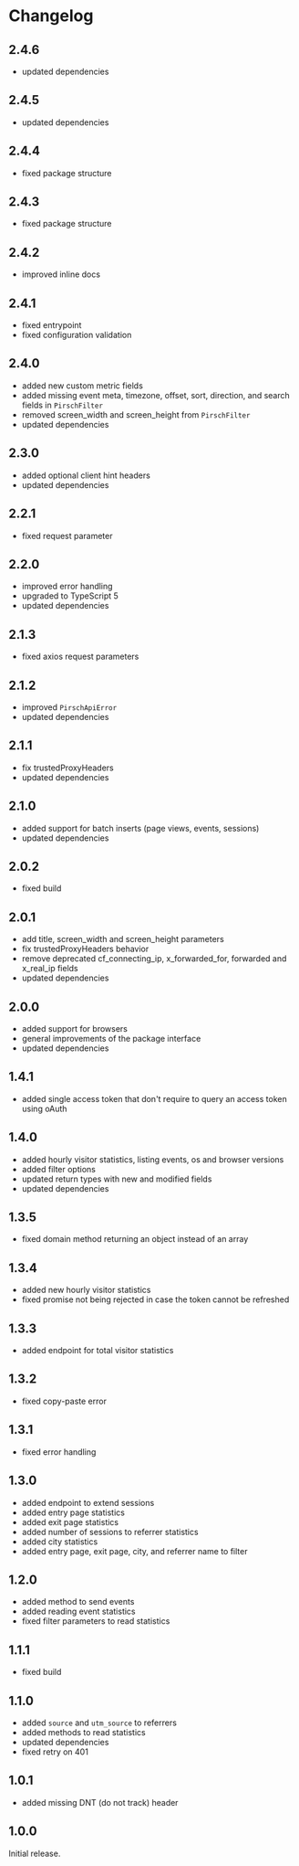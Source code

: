 # Changelog

## 2.4.6

* updated dependencies

## 2.4.5

* updated dependencies

## 2.4.4

* fixed package structure

## 2.4.3

* fixed package structure

## 2.4.2

* improved inline docs

## 2.4.1

* fixed entrypoint
* fixed configuration validation

## 2.4.0

* added new custom metric fields
* added missing event meta, timezone, offset, sort, direction, and search fields in `PirschFilter`
* removed screen_width and screen_height from `PirschFilter`
* updated dependencies

## 2.3.0

* added optional client hint headers
* updated dependencies

## 2.2.1

* fixed request parameter

## 2.2.0

* improved error handling
* upgraded to TypeScript 5
* updated dependencies

## 2.1.3

* fixed axios request parameters

## 2.1.2

* improved `PirschApiError`
* updated dependencies

## 2.1.1

* fix trustedProxyHeaders
* updated dependencies

## 2.1.0

* added support for batch inserts (page views, events, sessions)
* updated dependencies

## 2.0.2

* fixed build

## 2.0.1

* add title, screen_width and screen_height parameters
* fix trustedProxyHeaders behavior
* remove deprecated cf_connecting_ip, x_forwarded_for, forwarded and x_real_ip fields
* updated dependencies

## 2.0.0

* added support for browsers
* general improvements of the package interface
* updated dependencies

## 1.4.1

* added single access token that don't require to query an access token using oAuth

## 1.4.0

* added hourly visitor statistics, listing events, os and browser versions
* added filter options
* updated return types with new and modified fields
* updated dependencies

## 1.3.5

* fixed domain method returning an object instead of an array

## 1.3.4

* added new hourly visitor statistics
* fixed promise not being rejected in case the token cannot be refreshed

## 1.3.3

* added endpoint for total visitor statistics

## 1.3.2

* fixed copy-paste error

## 1.3.1

* fixed error handling

## 1.3.0

* added endpoint to extend sessions
* added entry page statistics
* added exit page statistics
* added number of sessions to referrer statistics
* added city statistics
* added entry page, exit page, city, and referrer name to filter

## 1.2.0

* added method to send events
* added reading event statistics
* fixed filter parameters to read statistics

## 1.1.1

* fixed build

## 1.1.0

* added `source` and `utm_source` to referrers
* added methods to read statistics
* updated dependencies
* fixed retry on 401

## 1.0.1

* added missing DNT (do not track) header

## 1.0.0

Initial release.

